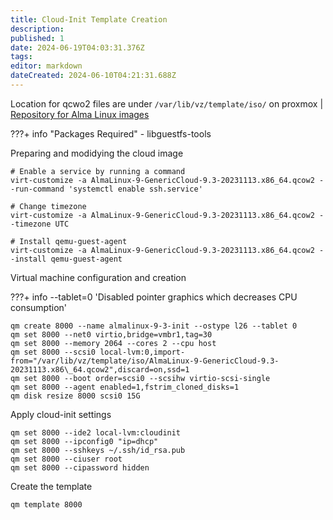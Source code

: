 ```yaml
---
title: Cloud-Init Template Creation
description: 
published: 1
date: 2024-06-19T04:03:31.376Z
tags: 
editor: markdown
dateCreated: 2024-06-10T04:21:31.688Z
---
```


Location for qcwo2 files are under `/var/lib/vz/template/iso/` on proxmox | [Repository for Alma Linux images](https://repo.almalinux.org/almalinux/9/cloud/x86_64/images/)

???+ info "Packages Required"
    - libguestfs-tools

Preparing and modidying the cloud image

```
# Enable a service by running a command
virt-customize -a AlmaLinux-9-GenericCloud-9.3-20231113.x86_64.qcow2 --run-command 'systemctl enable ssh.service'

# Change timezone 
virt-customize -a AlmaLinux-9-GenericCloud-9.3-20231113.x86_64.qcow2 --timezone UTC

# Install qemu-guest-agent
virt-customize -a AlmaLinux-9-GenericCloud-9.3-20231113.x86_64.qcow2 --install qemu-guest-agent 
```

Virtual machine configuration and creation

???+ info
    --tablet=0 'Disabled pointer graphics which decreases CPU consumption'

```
qm create 8000 --name almalinux-9-3-init --ostype l26 --tablet 0
qm set 8000 --net0 virtio,bridge=vmbr1,tag=30
qm set 8000 --memory 2064 --cores 2 --cpu host
qm set 8000 --scsi0 local-lvm:0,import-from="/var/lib/vz/template/iso/AlmaLinux-9-GenericCloud-9.3-20231113.x86\_64.qcow2",discard=on,ssd=1
qm set 8000 --boot order=scsi0 --scsihw virtio-scsi-single
qm set 8000 --agent enabled=1,fstrim_cloned_disks=1
qm disk resize 8000 scsi0 15G
```

Apply cloud-init settings

```
qm set 8000 --ide2 local-lvm:cloudinit
qm set 8000 --ipconfig0 "ip=dhcp"
qm set 8000 --sshkeys ~/.ssh/id_rsa.pub
qm set 8000 --ciuser root
qm set 8000 --cipassword hidden
```

Create the template
```
qm template 8000
```
